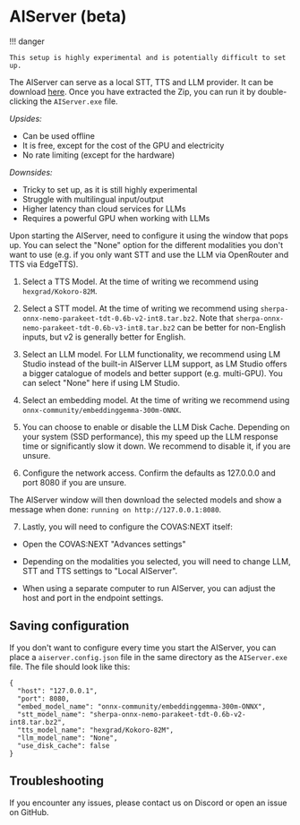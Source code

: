 # AIServer (beta)

!!! danger

    This setup is highly experimental and is potentially difficult to set up.

The AIServer can serve as a local STT, TTS and LLM provider.
It can be download [here](https://github.com/lucaelin/covas-next-aiserver/releases/). Once you have extracted the Zip, you can run it by double-clicking the `AIServer.exe` file.

_Upsides:_

- Can be used offline
- It is free, except for the cost of the GPU and electricity
- No rate limiting (except for the hardware)

_Downsides:_

- Tricky to set up, as it is still highly experimental
- Struggle with multilingual input/output
- Higher latency than cloud services for LLMs
- Requires a powerful GPU when working with LLMs

Upon starting the AIServer, need to configure it using the window that pops up. You can select the "None" option for the different modalities you don't want to use (e.g. if you only want STT and use the LLM via OpenRouter and TTS via EdgeTTS).

1. Select a TTS Model. At the time of writing we recommend using `hexgrad/Kokoro-82M`.

2. Select a STT model. At the time of writing we recommend using `sherpa-onnx-nemo-parakeet-tdt-0.6b-v2-int8.tar.bz2`. Note that `sherpa-onnx-nemo-parakeet-tdt-0.6b-v3-int8.tar.bz2` can be better for non-English inputs, but v2 is generally better for English.

3. Select an LLM model. For LLM functionality, we recommend using LM Studio instead of the built-in AIServer LLM support, as LM Studio offers a bigger catalogue of models and better support (e.g. multi-GPU). You can select "None" here if using LM Studio.

4. Select an embedding model. At the time of writing we recommend using `onnx-community/embeddinggemma-300m-ONNX`.

5. You can choose to enable or disable the LLM Disk Cache. Depending on your system (SSD performance), this my speed up the LLM response time or significantly slow it down. We recommend to disable it, if you are unsure.

6. Configure the network access. Confirm the defaults as 127.0.0.0 and port 8080 if you are unsure.

The AIServer window will then download the selected models and show a message when done: `running on http://127.0.0.1:8080`.

7. Lastly, you will need to configure the COVAS:NEXT itself:

- Open the COVAS:NEXT "Advances settings"

- Depending on the modalities you selected, you will need to change LLM, STT and TTS settings to "Local AIServer".

- When using a separate computer to run AIServer, you can adjust the host and port in the endpoint settings.

## Saving configuration

If you don't want to configure every time you start the AIServer, you can place a `aiserver.config.json` file in the same directory as the `AIServer.exe` file. The file should look like this:

```
{
  "host": "127.0.0.1",
  "port": 8080,
  "embed_model_name": "onnx-community/embeddinggemma-300m-ONNX",
  "stt_model_name": "sherpa-onnx-nemo-parakeet-tdt-0.6b-v2-int8.tar.bz2",
  "tts_model_name": "hexgrad/Kokoro-82M",
  "llm_model_name": "None",
  "use_disk_cache": false
}
```

## Troubleshooting

If you encounter any issues, please contact us on Discord or open an issue on GitHub.
